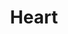 ---
title: Heart
categories:
tags:
icon: heart
svg: '<svg xmlns="http://www.w3.org/2000/svg" width="24" height="24" fill="none" viewBox="0 0 24 24" stroke-width="1.5" stroke-linecap="round" stroke-linejoin="round" stroke="currentColor"><path d="M7.75 4A4.75 4.75 0 0 0 3 8.75C3 14 12 20 12 20s9-6 9-11.25C21 5.5 18.873 4 16.25 4A4.75 4.75 0 0 0 12 6.626 4.75 4.75 0 0 0 7.75 4Z"/></svg>'
---
